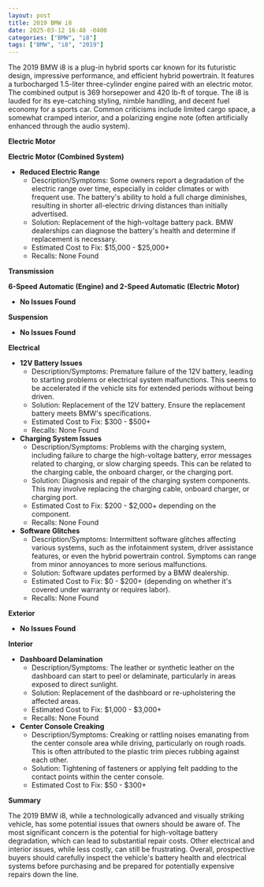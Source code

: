 ```yaml
---
layout: post
title: 2019 BMW i8
date: 2025-03-12 16:48 -0400
categories: ["BMW", "i8"]
tags: ["BMW", "i8", "2019"]
---
```

The 2019 BMW i8 is a plug-in hybrid sports car known for its futuristic design, impressive performance, and efficient hybrid powertrain. It features a turbocharged 1.5-liter three-cylinder engine paired with an electric motor. The combined output is 369 horsepower and 420 lb-ft of torque. The i8 is lauded for its eye-catching styling, nimble handling, and decent fuel economy for a sports car. Common criticisms include limited cargo space, a somewhat cramped interior, and a polarizing engine note (often artificially enhanced through the audio system).

**Electric Motor**

**Electric Motor (Combined System)**
*   **Reduced Electric Range**
    *   Description/Symptoms: Some owners report a degradation of the electric range over time, especially in colder climates or with frequent use. The battery's ability to hold a full charge diminishes, resulting in shorter all-electric driving distances than initially advertised.
    *   Solution: Replacement of the high-voltage battery pack. BMW dealerships can diagnose the battery's health and determine if replacement is necessary.
    *   Estimated Cost to Fix: $15,000 - $25,000+
    *   Recalls: None Found

**Transmission**

**6-Speed Automatic (Engine) and 2-Speed Automatic (Electric Motor)**
*   **No Issues Found**

**Suspension**

*   **No Issues Found**

**Electrical**

*   **12V Battery Issues**
    *   Description/Symptoms: Premature failure of the 12V battery, leading to starting problems or electrical system malfunctions. This seems to be accelerated if the vehicle sits for extended periods without being driven.
    *   Solution: Replacement of the 12V battery. Ensure the replacement battery meets BMW's specifications.
    *   Estimated Cost to Fix: $300 - $500+
    *   Recalls: None Found
*   **Charging System Issues**
    *   Description/Symptoms: Problems with the charging system, including failure to charge the high-voltage battery, error messages related to charging, or slow charging speeds. This can be related to the charging cable, the onboard charger, or the charging port.
    *   Solution: Diagnosis and repair of the charging system components. This may involve replacing the charging cable, onboard charger, or charging port.
    *   Estimated Cost to Fix: $200 - $2,000+ depending on the component.
    *   Recalls: None Found
*   **Software Glitches**
    *   Description/Symptoms: Intermittent software glitches affecting various systems, such as the infotainment system, driver assistance features, or even the hybrid powertrain control. Symptoms can range from minor annoyances to more serious malfunctions.
    *   Solution: Software updates performed by a BMW dealership.
    *   Estimated Cost to Fix: $0 - $200+ (depending on whether it's covered under warranty or requires labor).
    *   Recalls: None Found

**Exterior**

*   **No Issues Found**

**Interior**

*   **Dashboard Delamination**
    *   Description/Symptoms: The leather or synthetic leather on the dashboard can start to peel or delaminate, particularly in areas exposed to direct sunlight.
    *   Solution: Replacement of the dashboard or re-upholstering the affected areas.
    *   Estimated Cost to Fix: $1,000 - $3,000+
    *   Recalls: None Found
*   **Center Console Creaking**
    *   Description/Symptoms: Creaking or rattling noises emanating from the center console area while driving, particularly on rough roads. This is often attributed to the plastic trim pieces rubbing against each other.
    *   Solution: Tightening of fasteners or applying felt padding to the contact points within the center console.
    *   Estimated Cost to Fix: $50 - $300+

**Summary**

The 2019 BMW i8, while a technologically advanced and visually striking vehicle, has some potential issues that owners should be aware of. The most significant concern is the potential for high-voltage battery degradation, which can lead to substantial repair costs. Other electrical and interior issues, while less costly, can still be frustrating. Overall, prospective buyers should carefully inspect the vehicle's battery health and electrical systems before purchasing and be prepared for potentially expensive repairs down the line.

